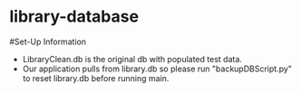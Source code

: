 # library-database
#Set-Up Information
- LibraryClean.db is the original db with populated test data.<br>
- Our application pulls from library.db so please run "backupDBScript.py" to reset library.db before running main.
